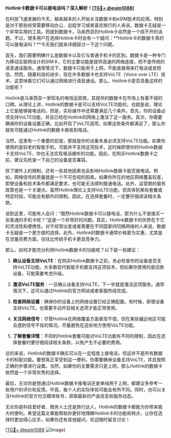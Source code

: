 **Hotlink卡数据卡可以接电话吗？深入解析！[[TG💪+ @esim1088](https://t.me/s/esim1088)]**

在科技飞速发展的今天，越来越多的人开始关注数据卡和eSIM技术的应用。特别是对于那些经常需要移动办公、远程学习或者喜欢旅行的人来说，数据卡无疑是一个非常实用的工具。而提到数据卡，马来西亚的Hotlink卡自然是一个绕不开的话题。不过，很多用户在选择Hotlink卡时会有一个疑问：**Hotlink卡的数据卡真的可以接电话吗？**今天我们就来详细探讨一下这个问题。

首先，我们需要明确什么是数据卡以及它与普通手机卡的区别。数据卡是一种专门为移动互联网设计的SIM卡，它的主要功能是提供高速的网络连接，而不是传统的语音通话服务。通常情况下，数据卡只能用于上网，不能直接用来打电话或发短信。然而，随着科技的进步，现在许多数据卡也支持VoLTE（Voice over LTE）技术，这意味着它们可以通过网络进行语音通话。那么，Hotlink卡是否具备这样的功能呢？

Hotlink是马来西亚一家知名的电信运营商，其提供的数据卡在市场上有着不错的口碑。从理论上讲，Hotlink的数据卡是可以支持VoLTE功能的，也就是说，理论上它是能够接电话的。但是，实际操作中还需要满足几个条件。首先，你的设备必须支持VoLTE功能，并且已经在Hotlink的网络上激活了这一服务。其次，你需要确保你的设备设置正确，比如开启了VoLTE选项。如果这些条件都满足了，那么你就有可能通过Hotlink的数据卡接收到电话。

当然，这里有一个重要的前提，那就是你的设备本身必须支持VoLTE功能。如果你使用的是较老的智能手机，可能并不支持这项技术，这时候即使你的Hotlink数据卡支持VoLTE，你也无法实现电话接听的功能。因此，在购买Hotlink数据卡之前，建议先检查一下自己的设备是否兼容。

除了硬件上的限制，还有一些其他因素也会影响Hotlink数据卡能否接电话。例如，网络信号的质量就是一个不可忽视的因素。如果你所在的地区网络覆盖较差，即使设备和技术条件都满足要求，也可能无法顺利接通电话。此外，运营商的服务政策也是一个关键点。虽然Hotlink理论上支持VoLTE功能，但具体到某些套餐或特定时段，可能会有额外的限制。因此，在选择套餐时，一定要仔细阅读相关条款。

说到这里，可能有人会问：“既然Hotlink数据卡可以接电话，那为什么不直接买一张普通的手机卡呢？”这是一个非常好的问题。其实，Hotlink数据卡的优势在于它的灵活性和便携性。对于经常出差或者需要在不同国家间切换网络的人来说，数据卡无疑是一个更方便的选择。此外，Hotlink的数据卡通常价格更为实惠，尤其是在流量资费方面，往往比传统手机卡更具竞争力。

那么，如何才能充分利用Hotlink数据卡的功能呢？以下是一些建议：

1. **确认设备支持VoLTE**：在购买Hotlink数据卡之前，务必检查你的设备是否支持VoLTE功能。大多数现代智能手机都支持这项技术，但如果你使用的是旧款设备，可能需要考虑升级。

2. **激活VoLTE服务**：一旦确认设备支持VoLTE，下一步就是激活这项服务。通常情况下，这可以通过Hotlink的官方网站或者客服热线完成。

3. **检查网络设置**：确保你的设备上的网络设置已经正确配置。有时候，即使设备支持VoLTE，也需要手动开启相关选项才能正常使用。

4. **关注网络信号**：尽管Hotlink在网络覆盖方面表现不错，但在某些偏远地区可能会遇到信号不佳的情况。尽量避免在这些地方使用VoLTE功能。

5. **了解套餐详情**：不同的Hotlink套餐可能对VoLTE功能有不同的限制，因此在选择套餐时要仔细阅读相关条款，以免产生不必要的费用。

总的来说，Hotlink的数据卡确实可以在一定程度上接电话，但这并不是所有数据卡的标配功能。要想真正享受到这一便利，你需要确保设备支持VoLTE，并且按照正确的步骤进行设置。当然，如果你的主要需求只是上网，那么Hotlink的数据卡依然是一个非常优秀的选择。

最后，无论你是想通过Hotlink数据卡接电话还是单纯用于上网，都建议多参考一些用户的评价和反馈。毕竟，每个人的实际体验可能会有所不同。同时，也可以关注Hotlink的官方社交媒体账号，获取最新的产品信息和服务动态。

无论你是科技爱好者、商务人士还是旅行达人，Hotlink的数据卡都能为你带来极大的便利。希望这篇文章能帮助你更好地理解Hotlink卡的功能和特点，让你在选择时更加得心应手。如果你还有其他疑问，欢迎随时留言讨论！

[[TG💪+ @esim1088](https://t.me/s/esim1088) ![Image](https://i.postimg.cc/4NQfJmqS/Snipaste-2025-05-13-00-14-12.png)]
